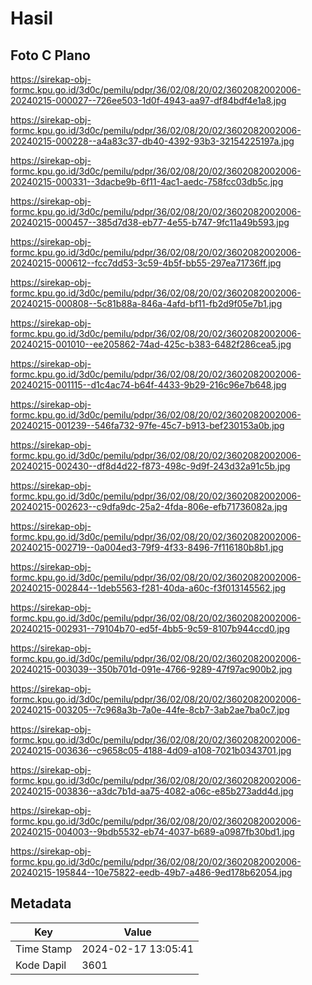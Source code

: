 # Hasil

## Foto C Plano

https://sirekap-obj-formc.kpu.go.id/3d0c/pemilu/pdpr/36/02/08/20/02/3602082002006-20240215-000027--726ee503-1d0f-4943-aa97-df84bdf4e1a8.jpg

https://sirekap-obj-formc.kpu.go.id/3d0c/pemilu/pdpr/36/02/08/20/02/3602082002006-20240215-000228--a4a83c37-db40-4392-93b3-32154225197a.jpg

https://sirekap-obj-formc.kpu.go.id/3d0c/pemilu/pdpr/36/02/08/20/02/3602082002006-20240215-000331--3dacbe9b-6f11-4ac1-aedc-758fcc03db5c.jpg

https://sirekap-obj-formc.kpu.go.id/3d0c/pemilu/pdpr/36/02/08/20/02/3602082002006-20240215-000457--385d7d38-eb77-4e55-b747-9fc11a49b593.jpg

https://sirekap-obj-formc.kpu.go.id/3d0c/pemilu/pdpr/36/02/08/20/02/3602082002006-20240215-000612--fcc7dd53-3c59-4b5f-bb55-297ea71736ff.jpg

https://sirekap-obj-formc.kpu.go.id/3d0c/pemilu/pdpr/36/02/08/20/02/3602082002006-20240215-000808--5c81b88a-846a-4afd-bf11-fb2d9f05e7b1.jpg

https://sirekap-obj-formc.kpu.go.id/3d0c/pemilu/pdpr/36/02/08/20/02/3602082002006-20240215-001010--ee205862-74ad-425c-b383-6482f286cea5.jpg

https://sirekap-obj-formc.kpu.go.id/3d0c/pemilu/pdpr/36/02/08/20/02/3602082002006-20240215-001115--d1c4ac74-b64f-4433-9b29-216c96e7b648.jpg

https://sirekap-obj-formc.kpu.go.id/3d0c/pemilu/pdpr/36/02/08/20/02/3602082002006-20240215-001239--546fa732-97fe-45c7-b913-bef230153a0b.jpg

https://sirekap-obj-formc.kpu.go.id/3d0c/pemilu/pdpr/36/02/08/20/02/3602082002006-20240215-002430--df8d4d22-f873-498c-9d9f-243d32a91c5b.jpg

https://sirekap-obj-formc.kpu.go.id/3d0c/pemilu/pdpr/36/02/08/20/02/3602082002006-20240215-002623--c9dfa9dc-25a2-4fda-806e-efb71736082a.jpg

https://sirekap-obj-formc.kpu.go.id/3d0c/pemilu/pdpr/36/02/08/20/02/3602082002006-20240215-002719--0a004ed3-79f9-4f33-8496-7f116180b8b1.jpg

https://sirekap-obj-formc.kpu.go.id/3d0c/pemilu/pdpr/36/02/08/20/02/3602082002006-20240215-002844--1deb5563-f281-40da-a60c-f3f013145562.jpg

https://sirekap-obj-formc.kpu.go.id/3d0c/pemilu/pdpr/36/02/08/20/02/3602082002006-20240215-002931--79104b70-ed5f-4bb5-9c59-8107b944ccd0.jpg

https://sirekap-obj-formc.kpu.go.id/3d0c/pemilu/pdpr/36/02/08/20/02/3602082002006-20240215-003039--350b701d-091e-4766-9289-47f97ac900b2.jpg

https://sirekap-obj-formc.kpu.go.id/3d0c/pemilu/pdpr/36/02/08/20/02/3602082002006-20240215-003205--7c968a3b-7a0e-44fe-8cb7-3ab2ae7ba0c7.jpg

https://sirekap-obj-formc.kpu.go.id/3d0c/pemilu/pdpr/36/02/08/20/02/3602082002006-20240215-003636--c9658c05-4188-4d09-a108-7021b0343701.jpg

https://sirekap-obj-formc.kpu.go.id/3d0c/pemilu/pdpr/36/02/08/20/02/3602082002006-20240215-003836--a3dc7b1d-aa75-4082-a06c-e85b273add4d.jpg

https://sirekap-obj-formc.kpu.go.id/3d0c/pemilu/pdpr/36/02/08/20/02/3602082002006-20240215-004003--9bdb5532-eb74-4037-b689-a0987fb30bd1.jpg

https://sirekap-obj-formc.kpu.go.id/3d0c/pemilu/pdpr/36/02/08/20/02/3602082002006-20240215-195844--10e75822-eedb-49b7-a486-9ed178b62054.jpg


## Metadata

| Key        | Value               |
| ---------- | ------------------- |
| Time Stamp | 2024-02-17 13:05:41 |
| Kode Dapil | 3601                |



